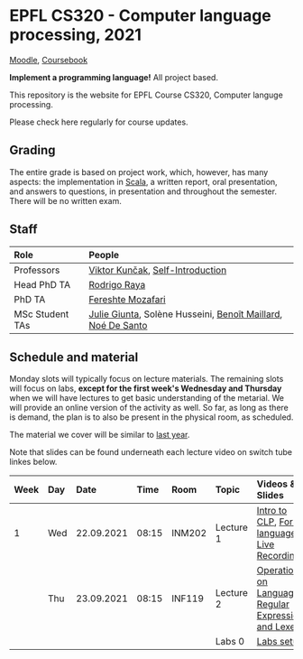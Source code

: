 # EPFL CS320 - Computer language processing, 2021

[Moodle](https://moodle.epfl.ch/course/view.php?id=4241), [Coursebook](https://edu.epfl.ch/coursebook/en/computer-language-processing-CS-320)

**Implement a programming language!** All project based.

This repository is the website for EPFL Course CS320, Computer languge processing. 

Please check here regularly for course updates.

## Grading

The entire grade is based on project work, which, however, has many aspects: the implementation in [Scala](https://www.scala-lang.org/), a written report, oral presentation, and answers to questions, in presentation and throughout the semester. There will be no written exam.

## Staff

| Role            | People |
| :---            | :--- |
| Professors      | [Viktor Kunčak](https://people.epfl.ch/viktor.kuncak), [Self-Introduction](https://tube.switch.ch/videos/82f0eb14) |
| Head PhD TA     | [Rodrigo Raya](https://people.epfl.ch/rodrigo.raya/)
| PhD TA          | [Fereshte Mozafari](https://people.epfl.ch/fereshte.mozafari) |
| MSc Student TAs | [Julie Giunta](http://people.epfl.ch/julie.giunta), Solène Husseini, [Benoît Maillard](https://people.epfl.ch/benoit.maillard), [Noé De Santo](https://people.epfl.ch/noe.desanto) | 

## Schedule and material

Monday slots will typically focus on lecture materials. The remaining slots will focus on labs, **except for the first week's Wednesday and Thursday** when we will have lectures to get basic understanding of the metarial. We will provide an online version of the activity as well. So far, as long as there is demand, the plan is to also be present in the physical room, as scheduled.

The material we cover will be similar to [last year](https://lara.epfl.ch/w/cc20/top). 

Note that slides can be found underneath each lecture video on switch tube linkes below.



| Week | Day | Date       | Time  | Room   | Topic                | Videos & Slides              |                              |
| :--  | :-- | :--        | :--   | :--    | :--                  | :--                          | :--                          |
| 1    | Wed | 22.09.2021 | 08:15 | INM202 | Lecture 1            | [Intro to CLP](https://tube.switch.ch/videos/3351ec99), [Formal languages](https://tube.switch.ch/videos/6df3a6ba), [Live Recording](https://tube.switch.ch/videos/N0KUZHSEnt) |
|      | Thu | 23.09.2021 | 08:15 | INF119 | Lecture 2            | [Operations on Languages](https://tube.switch.ch/videos/1846c6f2), [Regular Expressions and Lexers](https://tube.switch.ch/videos/a15b1c5f) |
|      |     |            |       |        | Labs 0               | [Labs setup](https://gitlab.epfl.ch/lara/cs320/-/blob/main/labs/labs_setup.md)           | |
